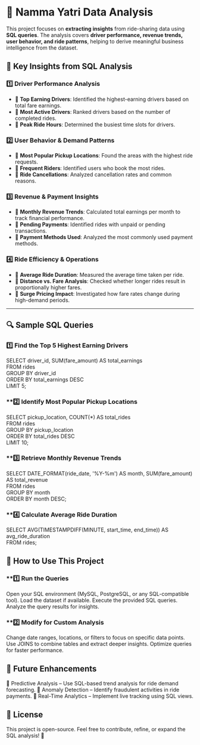 
# 🚖 Namma Yatri Data Analysis  

This project focuses on **extracting insights** from ride-sharing data using **SQL queries**. The analysis covers **driver performance, revenue trends, user behavior, and ride patterns**, helping to derive meaningful business intelligence from the dataset.  

## 📌 Key Insights from SQL Analysis  

### **1️⃣ Driver Performance Analysis**  
- 🔹 **Top Earning Drivers**: Identified the highest-earning drivers based on total fare earnings.  
- 🔹 **Most Active Drivers**: Ranked drivers based on the number of completed rides.  
- 🔹 **Peak Ride Hours**: Determined the busiest time slots for drivers.  

### **2️⃣ User Behavior & Demand Patterns**  
- 🔹 **Most Popular Pickup Locations**: Found the areas with the highest ride requests.  
- 🔹 **Frequent Riders**: Identified users who book the most rides.  
- 🔹 **Ride Cancellations**: Analyzed cancellation rates and common reasons.  

### **3️⃣ Revenue & Payment Insights**  
- 🔹 **Monthly Revenue Trends**: Calculated total earnings per month to track financial performance.  
- 🔹 **Pending Payments**: Identified rides with unpaid or pending transactions.  
- 🔹 **Payment Methods Used**: Analyzed the most commonly used payment methods.  

### **4️⃣ Ride Efficiency & Operations**  
- 🔹 **Average Ride Duration**: Measured the average time taken per ride.  
- 🔹 **Distance vs. Fare Analysis**: Checked whether longer rides result in proportionally higher fares.  
- 🔹 **Surge Pricing Impact**: Investigated how fare rates change during high-demand periods.  

---

## 🔍 Sample SQL Queries  

### **1️⃣ Find the Top 5 Highest Earning Drivers**  

SELECT driver_id, SUM(fare_amount) AS total_earnings  
FROM rides  
GROUP BY driver_id  
ORDER BY total_earnings DESC  
LIMIT 5;
### **2️⃣ Identify Most Popular Pickup Locations

SELECT pickup_location, COUNT(*) AS total_rides  
FROM rides  
GROUP BY pickup_location  
ORDER BY total_rides DESC  
LIMIT 10;
### **3️⃣ Retrieve Monthly Revenue Trends

SELECT DATE_FORMAT(ride_date, '%Y-%m') AS month, SUM(fare_amount) AS total_revenue  
FROM rides  
GROUP BY month  
ORDER BY month DESC;
### **4️⃣ Calculate Average Ride Duration

SELECT AVG(TIMESTAMPDIFF(MINUTE, start_time, end_time)) AS avg_ride_duration  
FROM rides;
## 🚀 How to Use This Project
### **1️⃣ Run the Queries
Open your SQL environment (MySQL, PostgreSQL, or any SQL-compatible tool).
Load the dataset if available.
Execute the provided SQL queries.
Analyze the query results for insights.
### **2️⃣ Modify for Custom Analysis
Change date ranges, locations, or filters to focus on specific data points.
Use JOINS to combine tables and extract deeper insights.
Optimize queries for faster performance.


## 🔮 Future Enhancements
🔹 Predictive Analysis – Use SQL-based trend analysis for ride demand forecasting.
🔹 Anomaly Detection – Identify fraudulent activities in ride payments.
🔹 Real-Time Analytics – Implement live tracking using SQL views.

## 📜 License
This project is open-source. Feel free to contribute, refine, or expand the SQL analysis! 🚀




